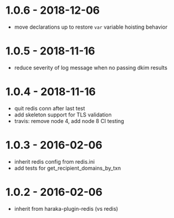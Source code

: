 
# 1.0.6 - 2018-12-06

- move declarations up to restore `var` variable hoisting behavior

# 1.0.5 - 2018-11-16

- reduce severity of log message when no passing dkim results

# 1.0.4 - 2018-11-16

- quit redis conn after last test
- add skeleton support for TLS validation
- travis: remove node 4, add node 8 CI testing

# 1.0.3 - 2016-02-06

- inherit redis config from redis.ini
- add tests for get_recipient_domains_by_txn

# 1.0.2 - 2016-02-06

- inherit from haraka-plugin-redis (vs redis)

